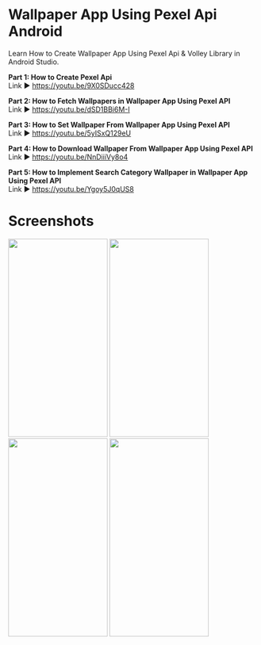 # Wallpaper App Using Pexel Api Android 
Learn How to Create Wallpaper App Using Pexel Api & Volley Library in Android Studio.

**Part 1: How to Create Pexel Api**<br/> 
Link ►  https://youtu.be/9X0SDucc428

**Part 2: How to Fetch Wallpapers in Wallpaper App Using Pexel API**<br/>
Link ►  https://youtu.be/dSD1BBi6M-I

**Part 3: How to Set Wallpaper From Wallpaper App Using Pexel API**<br/> 
Link ►  https://youtu.be/5yISxQ129eU

**Part 4: How to Download Wallpaper From Wallpaper App Using Pexel API**<br/> 
Link ►  https://youtu.be/NnDiiiVy8o4

**Part 5: How to Implement Search Category Wallpaper in Wallpaper App Using Pexel API** <br/> 
Link ►  https://youtu.be/Ygoy5J0qUS8

# Screenshots 
<p float="left">
 <img src="https://github.com/arsltech/Wallpaper-App-Using-Pexel-Api-Android-/blob/master/Screen1.png" width="200" height="400" />
 <img src="https://github.com/arsltech/Wallpaper-App-Using-Pexel-Api-Android-/blob/master/Screen2.png" width="200" height="400" />
 <img src="https://github.com/arsltech/Wallpaper-App-Using-Pexel-Api-Android-/blob/master/Screen3.png" width="200" height="400" />
 <img src="https://github.com/arsltech/Wallpaper-App-Using-Pexel-Api-Android-/blob/master/Screen4.png" width="200" height="400" />

</p>
